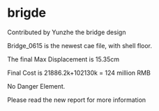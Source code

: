 # brigde
Contributed by Yunzhe
the bridge design

Bridge_0615 is the newest cae file, with shell floor.

The final Max Displacement is 15.35cm

Final Cost is 21886.2k+102130k = 124 million RMB

No Danger Element.

Please read the new report for more information
